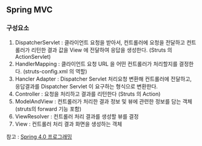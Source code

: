 ## Spring MVC

### 구성요소

1. DispatcherServlet : 클라이언트 요청을 받아서, 컨트롤러에 요청을 전달하고 컨트롤러가 리턴한 결과 값을  View 에 전달하여 응답을 생성한다. (Struts 의 ActionServlet)
2. HandlerMapping : 클라이언트 요청 URL 을 어떤 컨트롤러가 처리할지를 결정한다. (struts-config.xml 의 역할)
3. Hancler Adapter : Dispatcher Servlet 처리요청 변환해 컨트롤러에 전달하고, 응답결과를  Dispatcher Servlet 이 요구하는 형식으로 변환한다.
4. Controller : 요청을 처리하고 결과를 리턴한다 (Struts 의 Action)
5. ModelAndView : 컨트롤러가 처리한 결과 정보 및 뷰에 관련한 정보를 담는 객체 (struts의 forward 기능 포함)
6. ViewResolver : 컨트롤러 처리 결과를 생성할 뷰를 결정
7. View : 컨트롤러 처리 결과 화면을 생성하는 객체


참고 : [Spring 4.0 프로그래밍](http://www.aladin.co.kr/shop/wproduct.aspx?ISBN=8980782713)
